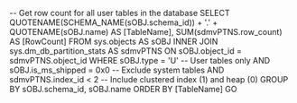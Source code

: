 -- Get row count for all user tables in the database
SELECT 
    QUOTENAME(SCHEMA_NAME(sOBJ.schema_id)) + '.' + QUOTENAME(sOBJ.name) AS [TableName],
    SUM(sdmvPTNS.row_count) AS [RowCount]
FROM 
    sys.objects AS sOBJ
    INNER JOIN sys.dm_db_partition_stats AS sdmvPTNS
        ON sOBJ.object_id = sdmvPTNS.object_id
WHERE 
    sOBJ.type = 'U'                    -- User tables only
    AND sOBJ.is_ms_shipped = 0x0      -- Exclude system tables
    AND sdmvPTNS.index_id < 2          -- Include clustered index (1) and heap (0)
GROUP BY 
    sOBJ.schema_id,
    sOBJ.name
ORDER BY 
    [TableName]
GO
